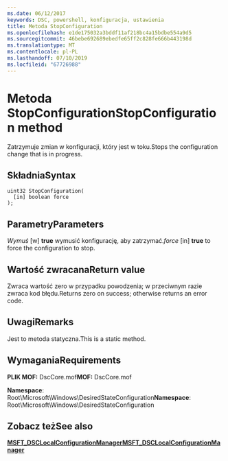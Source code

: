 ```yaml
---
ms.date: 06/12/2017
keywords: DSC, powershell, konfiguracja, ustawienia
title: Metoda StopConfiguration
ms.openlocfilehash: e1de175032a3bddf11af218bc4a15bdbe554a9d5
ms.sourcegitcommit: 46bebe692689ebedfe65ff2c828fe666b443198d
ms.translationtype: MT
ms.contentlocale: pl-PL
ms.lasthandoff: 07/10/2019
ms.locfileid: "67726988"
---
```

# <a name="stopconfiguration-method"></a><span data-ttu-id="3128c-103">Metoda StopConfiguration</span><span class="sxs-lookup"><span data-stu-id="3128c-103">StopConfiguration method</span></span>

<span data-ttu-id="3128c-104">Zatrzymuje zmian w konfiguracji, który jest w toku.</span><span class="sxs-lookup"><span data-stu-id="3128c-104">Stops the configuration change that is in progress.</span></span>

## <a name="syntax"></a><span data-ttu-id="3128c-105">Składnia</span><span class="sxs-lookup"><span data-stu-id="3128c-105">Syntax</span></span>

```mof
uint32 StopConfiguration(
  [in] boolean force
);
```

## <a name="parameters"></a><span data-ttu-id="3128c-106">Parametry</span><span class="sxs-lookup"><span data-stu-id="3128c-106">Parameters</span></span>

<span data-ttu-id="3128c-107">*Wymuś* \[w\] **true** wymusić konfigurację, aby zatrzymać.</span><span class="sxs-lookup"><span data-stu-id="3128c-107">*force* \[in\] **true** to force the configuration to stop.</span></span>

## <a name="return-value"></a><span data-ttu-id="3128c-108">Wartość zwracana</span><span class="sxs-lookup"><span data-stu-id="3128c-108">Return value</span></span>

<span data-ttu-id="3128c-109">Zwraca wartość zero w przypadku powodzenia; w przeciwnym razie zwraca kod błędu.</span><span class="sxs-lookup"><span data-stu-id="3128c-109">Returns zero on success; otherwise returns an error code.</span></span>

## <a name="remarks"></a><span data-ttu-id="3128c-110">Uwagi</span><span class="sxs-lookup"><span data-stu-id="3128c-110">Remarks</span></span>

<span data-ttu-id="3128c-111">Jest to metoda statyczna.</span><span class="sxs-lookup"><span data-stu-id="3128c-111">This is a static method.</span></span>

## <a name="requirements"></a><span data-ttu-id="3128c-112">Wymagania</span><span class="sxs-lookup"><span data-stu-id="3128c-112">Requirements</span></span>

<span data-ttu-id="3128c-113">**PLIK MOF:** DscCore.mof</span><span class="sxs-lookup"><span data-stu-id="3128c-113">**MOF:** DscCore.mof</span></span>

<span data-ttu-id="3128c-114">**Namespace**: Root\Microsoft\Windows\DesiredStateConfiguration</span><span class="sxs-lookup"><span data-stu-id="3128c-114">**Namespace**: Root\Microsoft\Windows\DesiredStateConfiguration</span></span>

## <a name="see-also"></a><span data-ttu-id="3128c-115">Zobacz też</span><span class="sxs-lookup"><span data-stu-id="3128c-115">See also</span></span>

[<span data-ttu-id="3128c-116">**MSFT_DSCLocalConfigurationManager**</span><span class="sxs-lookup"><span data-stu-id="3128c-116">**MSFT_DSCLocalConfigurationManager**</span></span>](msft-dsclocalconfigurationmanager.md)
